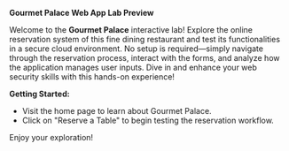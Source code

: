 **Gourmet Palace Web App Lab Preview**

Welcome to the **Gourmet Palace** interactive lab! Explore the online reservation system of this fine dining restaurant and test its functionalities in a secure cloud environment. No setup is required—simply navigate through the reservation process, interact with the forms, and analyze how the application manages user inputs. Dive in and enhance your web security skills with this hands-on experience!

**Getting Started:**
- Visit the home page to learn about Gourmet Palace.
- Click on "Reserve a Table" to begin testing the reservation workflow.

Enjoy your exploration!